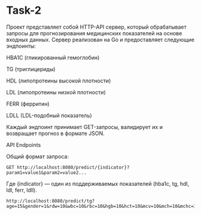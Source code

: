 # Task-2

Проект представляет собой HTTP-API сервер, который обрабатывает запросы для прогнозирования медицинских показателей на основе входных данных. Сервер реализован на Go и предоставляет следующие эндпоинты:

HBA1C (гликированный гемоглобин)

TG (триглицериды)

HDL (липопротеины высокой плотности)

LDL (липопротеины низкой плотности)

FERR (ферритин)

LDLL (LDL-подобный показатель)

Каждый эндпоинт принимает GET-запросы, валидирует их и возвращает прогноз в формате JSON.

API Endpoints

Общий формат запроса: 

```
GET http://localhost:8080/predict/{indicator}?param1=value1&param2=value2...
```
Где {indicator} — один из поддерживаемых показателей (hba1c, tg, hdl, ldl, ferr, ldll).




```
http://localhost:8080/predict/tg?age=15&gender=1&rdw=10&wbc=10&rbc=10&hgb=10&hct=10&mcv=10&mch=10&mchc=10&plt=10&neu=10&eos=10&bas=10&lym=10&mon=10&soe=10&soe=10&chol=10&glu=10
```
